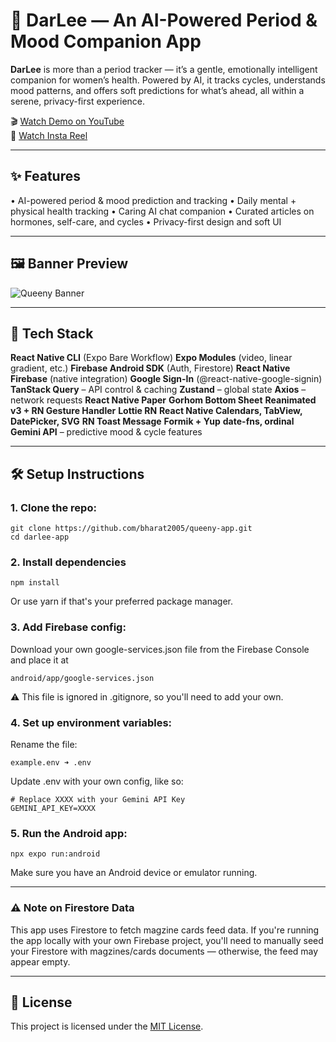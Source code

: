 # 🌸 DarLee — An AI-Powered Period & Mood Companion App

**DarLee** is more than a period tracker — it’s a gentle, emotionally intelligent companion for women’s health. Powered by AI, it tracks cycles, understands mood patterns, and offers soft predictions for what’s ahead, all within a serene, privacy-first experience.

🎬 [Watch Demo on YouTube](https://youtu.be/x2PoAyUutzo?feature=shared)  
📱 [Watch Insta Reel](https://www.instagram.com/reel/DMfvV2apPjU/?utm_source=ig_web_button_share_sheet&igsh=MzRlODBiNWFlZA==)

---

## ✨ Features

• AI-powered period & mood prediction and tracking
• Daily mental + physical health tracking
• Caring AI chat companion
• Curated articles on hormones, self-care, and cycles
• Privacy-first design and soft UI

---

## 🖼️ Banner Preview

![Queeny Banner](./media/Queeny%20Banner.png)

---

## 🧠 Tech Stack

**React Native CLI** (Expo Bare Workflow)
**Expo Modules** (video, linear gradient, etc.)
**Firebase Android SDK** (Auth, Firestore)
**React Native Firebase** (native integration)
**Google Sign-In** (@react-native-google-signin)
**TanStack Query** – API control & caching
**Zustand** – global state
**Axios** – network requests
**React Native Paper**
**Gorhom Bottom Sheet**
**Reanimated v3 + RN Gesture Handler**
**Lottie RN**
**React Native Calendars, TabView, DatePicker, SVG**
**RN Toast Message**
**Formik + Yup**
**date-fns, ordinal**
**Gemini API** – predictive mood & cycle features

---

## 🛠️ Setup Instructions

### 1. Clone the repo:
```
git clone https://github.com/bharat2005/queeny-app.git
cd darlee-app
```



### 2. Install dependencies
```
npm install
```
   Or use yarn if that's your preferred package manager.



### 3. Add Firebase config:
   Download your own google-services.json file from the Firebase Console and place it at
```
android/app/google-services.json
```
   ⚠️ This file is ignored in .gitignore, so you'll need to add your own.



### 4. Set up environment variables:
   Rename the file:
```
example.env ➜ .env
```
   Update .env with your own config, like so:
 ```
# Replace XXXX with your Gemini API Key
GEMINI_API_KEY=XXXX
```



### 5. Run the Android app:
```
npx expo run:android
```
   Make sure you have an Android device or emulator running.



---

### ⚠️ Note on Firestore Data

This app uses Firestore to fetch magzine cards feed data.
If you're running the app locally with your own Firebase project, you'll need to manually seed your Firestore with magzines/cards documents — otherwise, the feed may appear empty.

---

## 📄 License  
This project is licensed under the [MIT License](./LICENSE).


